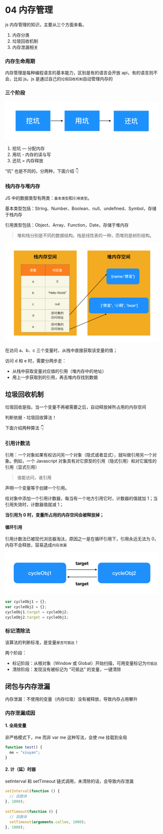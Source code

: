 # 04 内存管理

js 内存管理的知识，主要从三个方面来看。

1. 内存分类
2. 垃圾回收机制
3. 内存泄漏相关

### 内存生命周期

内存管理是每种编程语言的基本能力，区别是有的语言会开放 api，有的语言则不会，比如 js。js 是通过自己的`垃圾回收机制`自动管理内存的

### 三个阶段

![image](./assets/7905A111-40DA-4E43-9187-EF84A70D8F19.png)

1. 挖坑 — 分配内存
2. 用坑 - 内存的读与写
3. 还坑 = 内存释放

“坑” 也是不同的，分两种，下面介绍 👇

### 栈内存与堆内存

JS 中的数据类型有两类：`基本类型`和`引用类型`。

基本类型包括：String、Number、Boolean、null、undefined、Symbol，存储于栈内存

引用类型包括：Object、Array、Function，Date，存储于堆内存

> 堆和栈分别是不同的数据结构。栈是线性表的一种，而堆则是树形结构。

![image](./assets/8B9A8B0F-F2BC-47A8-B67E-5AB497D56553.png)

在访问 a、b、c 三个变量时，从栈中直接获取该变量的值；

访问 d 和 e 时，需要分两步走：

- 从栈中获取变量对应值的引用（堆内存中的地址）
- 用上一步获取到的引用，再去堆内存找到数据

## 垃圾回收机制

垃圾回收是指，当一个变量不再被需要之后，自动释放掉所占用的内存空间

判断依据 - 垃圾回收算法！

下面介绍两种算法 👇

### 引用计数法

引用：一个对象如果有权访问另一个对象（隐式或者显式），就叫做引用另一个对象。例如，一个 Javascript 对象具有对它原型的引用（隐式引用）和对它属性的引用（显式引用）

> 谁能访问，谁引用

声明一个变量等于创建一个引用。

给对象中添加一个引用计数器，每当有一个地方引用它时，计数器的值就加 1；当引用失效时，计数器值就减 1；

**当引用为 0 时，变量所占用的内存空间会被释放掉；**

#### 循环引用

引用计数法已被现代浏览器淘汰，原因之一是在循环引用下，引用永远无法为 0，内存不会释放，容易造成`内存泄漏`

![image](./assets/CE6E7D3B-E3C5-4535-B19C-F977100FEF75.png)

```javascript
var cycleObj1 = {};
var cycleObj2 = {};
cycleObj1.target = cycleObj2;
cycleObj2.target = cycleObj1;
```

### 标记清除法

该算法的判断标准，是变量`是否可抵达`！

两个阶段：

- 标记阶段：从根对象（Window 或 Global）开始扫描，可用变量标记为`可抵达`
- 清除阶段：发现没有被标记为 “可抵达” 的变量，一键清除

## 闭包与内存泄漏

内存泄漏：不使用的变量（内存垃圾）没有被释放，导致内存占用攀升

### 内存泄漏成因

#### 1. 全局变量

非严格模式下，me 而非 var me 这种写法，会使 me 挂载到全局

```js
function test() {
  me = "xiuyan";
}
```

#### 2. 计（延）时器

setInterval 和 setTimeout 链式调用，未清除的话，会导致内存泄漏

```js
setInterval(function () {
  // 函数体
}, 1000);

setTimeout(function () {
  // 函数体
  setTimeout(arguments.callee, 1000);
}, 1000);
```
